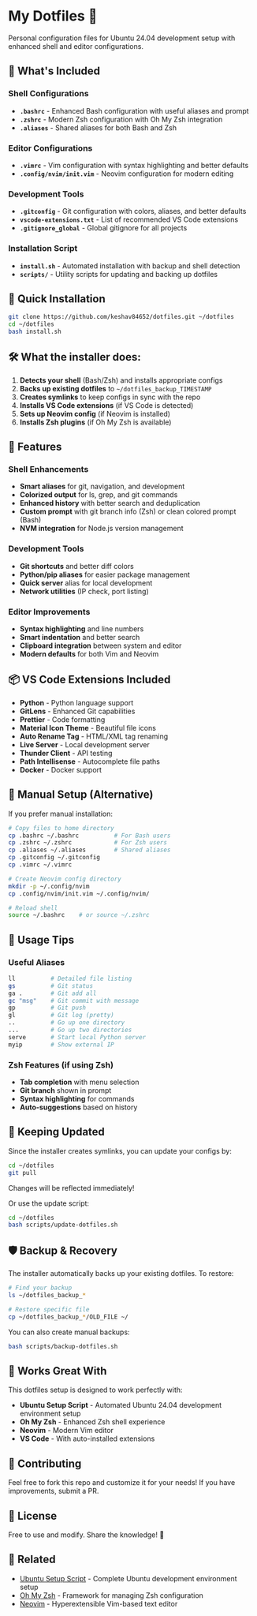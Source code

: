 # My Dotfiles 🚀

Personal configuration files for Ubuntu 24.04 development setup with enhanced shell and editor configurations.

## 🎯 What's Included

### Shell Configurations
- **`.bashrc`** - Enhanced Bash configuration with useful aliases and prompt
- **`.zshrc`** - Modern Zsh configuration with Oh My Zsh integration
- **`.aliases`** - Shared aliases for both Bash and Zsh

### Editor Configurations  
- **`.vimrc`** - Vim configuration with syntax highlighting and better defaults
- **`.config/nvim/init.vim`** - Neovim configuration for modern editing

### Development Tools
- **`.gitconfig`** - Git configuration with colors, aliases, and better defaults
- **`vscode-extensions.txt`** - List of recommended VS Code extensions
- **`.gitignore_global`** - Global gitignore for all projects

### Installation Script
- **`install.sh`** - Automated installation with backup and shell detection
- **`scripts/`** - Utility scripts for updating and backing up dotfiles

## 🚀 Quick Installation

```bash
git clone https://github.com/keshav84652/dotfiles.git ~/dotfiles
cd ~/dotfiles
bash install.sh
```

## 🛠️ What the installer does:

1. **Detects your shell** (Bash/Zsh) and installs appropriate configs
2. **Backs up existing dotfiles** to `~/dotfiles_backup_TIMESTAMP`
3. **Creates symlinks** to keep configs in sync with the repo
4. **Installs VS Code extensions** (if VS Code is detected)
5. **Sets up Neovim config** (if Neovim is installed)
6. **Installs Zsh plugins** (if Oh My Zsh is available)

## 🎨 Features

### Shell Enhancements
- **Smart aliases** for git, navigation, and development
- **Colorized output** for ls, grep, and git commands
- **Enhanced history** with better search and deduplication
- **Custom prompt** with git branch info (Zsh) or clean colored prompt (Bash)
- **NVM integration** for Node.js version management

### Development Tools
- **Git shortcuts** and better diff colors
- **Python/pip aliases** for easier package management
- **Quick server** alias for local development
- **Network utilities** (IP check, port listing)

### Editor Improvements
- **Syntax highlighting** and line numbers
- **Smart indentation** and better search
- **Clipboard integration** between system and editor
- **Modern defaults** for both Vim and Neovim

## 📦 VS Code Extensions Included

- **Python** - Python language support
- **GitLens** - Enhanced Git capabilities
- **Prettier** - Code formatting
- **Material Icon Theme** - Beautiful file icons
- **Auto Rename Tag** - HTML/XML tag renaming
- **Live Server** - Local development server
- **Thunder Client** - API testing
- **Path Intellisense** - Autocomplete file paths
- **Docker** - Docker support

## 🔧 Manual Setup (Alternative)

If you prefer manual installation:

```bash
# Copy files to home directory
cp .bashrc ~/.bashrc          # For Bash users
cp .zshrc ~/.zshrc            # For Zsh users  
cp .aliases ~/.aliases        # Shared aliases
cp .gitconfig ~/.gitconfig
cp .vimrc ~/.vimrc

# Create Neovim config directory
mkdir -p ~/.config/nvim
cp .config/nvim/init.vim ~/.config/nvim/

# Reload shell
source ~/.bashrc    # or source ~/.zshrc
```

## 🎯 Usage Tips

### Useful Aliases
```bash
ll          # Detailed file listing
gs          # Git status
ga .        # Git add all
gc "msg"    # Git commit with message
gp          # Git push
gl          # Git log (pretty)
..          # Go up one directory
...         # Go up two directories
serve       # Start local Python server
myip        # Show external IP
```

### Zsh Features (if using Zsh)
- **Tab completion** with menu selection
- **Git branch** shown in prompt
- **Syntax highlighting** for commands
- **Auto-suggestions** based on history

## 🔄 Keeping Updated

Since the installer creates symlinks, you can update your configs by:

```bash
cd ~/dotfiles
git pull
```

Changes will be reflected immediately!

Or use the update script:
```bash
cd ~/dotfiles
bash scripts/update-dotfiles.sh
```

## 🛡️ Backup & Recovery

The installer automatically backs up your existing dotfiles. To restore:

```bash
# Find your backup
ls ~/dotfiles_backup_*

# Restore specific file
cp ~/dotfiles_backup_*/OLD_FILE ~/
```

You can also create manual backups:
```bash
bash scripts/backup-dotfiles.sh
```

## 🚀 Works Great With

This dotfiles setup is designed to work perfectly with:
- **Ubuntu Setup Script** - Automated Ubuntu 24.04 development environment setup
- **Oh My Zsh** - Enhanced Zsh shell experience
- **Neovim** - Modern Vim editor
- **VS Code** - With auto-installed extensions

## 🤝 Contributing

Feel free to fork this repo and customize it for your needs! If you have improvements, submit a PR.

## 📝 License

Free to use and modify. Share the knowledge! 🎉

## 🔗 Related

- [Ubuntu Setup Script](https://github.com/keshav84652/ubuntu-setup) - Complete Ubuntu development environment setup
- [Oh My Zsh](https://ohmyz.sh/) - Framework for managing Zsh configuration
- [Neovim](https://neovim.io/) - Hyperextensible Vim-based text editor